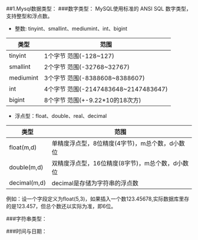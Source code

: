 ##1.Mysql数据类型：
###数字类型：
MySQL使用标准的 ANSI SQL 数字类型，支持整型和浮点数。

* 整数: tinyint、smallint、mediumint、int、bigint

| 类型 | 范围 |
|------| -----|
| tinyint |  1个字节 范围(-128~127) |
| smallint | 2个字节 范围(-32768~32767) |
| mediumint | 3个字节 范围(-8388608~8388607)|
| int | 4个字节 范围(-2147483648~2147483647) |
| bigint | 8个字节 范围(+-9.22*10的18次方)  |

* 浮点型：float、double、real、decimal

| 类型 | 范围 |
|------|-----|
| float(m,d) | 单精度浮点型，8位精度(4字节)，m总个数，d小数位 |
| double(m,d) | 双精度浮点型，16位精度(8字节)，m总个数，d小数位 |
| decimal(m,d) | decimal是存储为字符串的浮点数 |

例如：设一个字段定义为float(5,3)，如果插入一个数123.45678,实际数据库里存的是123.457，但总个数还以实际为准，即6位。

###字符串类型：

###时间与日期：
